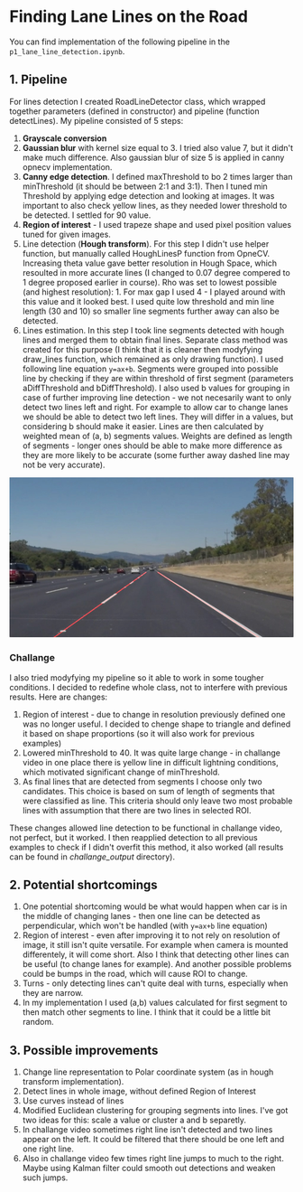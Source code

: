 # **Finding Lane Lines on the Road** 

[//]: # (Image References)

[image1]: ./test_images_output/solidWhiteRight.jpg "Grayscale"

You can find implementation of the following pipeline in the `p1_lane_line_detection.ipynb`.

## 1. Pipeline

For lines detection I created RoadLineDetector class, which wrapped together parameters (defined in constructor) and pipeline (function detectLines). My pipeline consisted of 5 steps:
1. **Grayscale conversion**
2. **Gaussian blur** with kernel size equal to 3. I tried also value 7, but it didn't make much difference. Also gaussian blur of size 5 is applied in canny opnecv implementation.
3. **Canny edge detection**. I defined maxThreshold to bo 2 times larger than minThreshold (it should be between 2:1 and 3:1). Then I tuned min Threshold by applying edge detection and looking at images. It was important to also check yellow lines, as they needed lower threshold to be detected. I settled for 90 value.
4. **Region of interest** - I used trapeze shape and used pixel position values tuned for given images. 
5. Line detection (**Hough transform**). For this step I didn't use helper function, but manually called HoughLinesP function from OpneCV. Increasing theta value gave better resolution in Hough Space, which resoulted in more accurate lines (I changed to 0.07 degree compered to 1 degree proposed earlier in course). Rho was set to lowest possible (and highest resolution): 1. For max gap I used 4 - I played around with this value and it looked best. I used quite low threshold and min line length (30 and 10) so smaller line segments further away can also be detected. 
6. Lines estimation. In this step I took line segments detected with hough lines and merged them to obtain final lines. Separate class method was created for this purpose (I think that it is cleaner then modyfying draw_lines function, which remained as only drawing function). I used following line equation ```y=ax+b```. Segments were grouped into possible line by checking if they are within threshold of first segment (parameters aDiffThreshold and bDiffThreshold). I also used b values for grouping in case of further improving line detection - we not necesarily want to only detect two lines left and right. For example to allow car to change lanes we should be able to detect two left lines. They will differ in a values, but considering b should make it easier. Lines are then calculated by weighted mean of (a, b) segments values. Weights are defined as length of segments - longer ones should be able to make more difference as they are more likely to be accurate (some further away dashed line may not be very accurate). 


![alt text][image1]

### Challange
I also tried modyfying my pipeline so it able to work in some tougher conditions. I decided to redefine whole class, not to interfere with previous results. Here are changes:
1. Region of interest - due to change in resolution previously defined one was no longer useful. I decided to chenge shape to triangle and defined it based on shape proportions (so it will also work for previous examples)
2. Lowered minThreshold to 40. It was quite large change - in challange video in one place there is yellow line in difficult lightning conditions, which motivated significant change of minThreshold.
3. As final lines that are detected from segments I choose only two candidates. This choice is based on sum of length of segments that were classified as line. This criteria should only leave two most probable lines with assumption that there are two lines in selected ROI. 

These changes allowed line detection to be functional in challange video, not perfect, but it worked. I then reapplied detection to all previous examples to check if I didn't overfit this method, it also worked (all results can be found in *challange_output* directory).

## 2. Potential shortcomings

1. One potential shortcoming would be what would happen when car is in the middle of changing lanes - then one line can be detected as perpendicular, which won't be handled (with ```y=ax+b``` line equation)
2. Region of interest - even after improving it to not rely on resolution of image, it still isn't quite versatile. For example when camera is mounted differentely, it will come short. Also I think that detecting other lines can be useful (to change lanes for example). And another possible problems could be bumps in the road, which will cause ROI to change. 
3. Turns - only detecting lines can't quite deal with turns, especially when they are narrow.
4. In my implementation I used (a,b) values calculated for first segment to then match other segments to line. I think that it could be a little bit random. 

## 3. Possible improvements 

1. Change line representation to Polar coordinate system (as in hough transform implementation).
2. Detect lines in whole image, without defined Region of Interest
3. Use curves instead of lines
4. Modified Euclidean clustering for grouping segments into lines. I've got two ideas for this: scale a value or cluster a and b separetly.  
5. In challange video sometimes right line isn't detected and two lines appear on the left. It could be filtered that there should be one left and one right line. 
6. Also in challange video few times right line jumps to much to the right. Maybe using Kalman filter could smooth out detections and weaken such jumps. 
